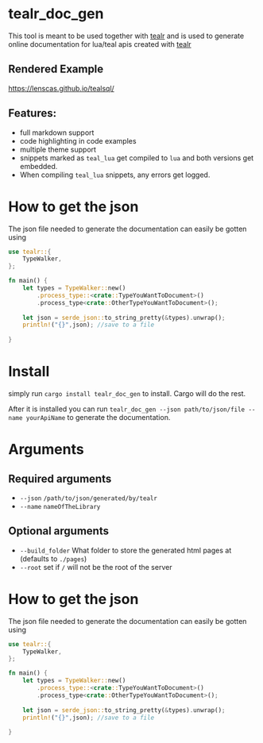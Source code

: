 # tealr_doc_gen

This tool is meant to be used together with [tealr](https://github.com/lenscas/tealr/tree/master/tealr) and is used to generate online documentation for lua/teal apis created with [tealr](https://github.com/lenscas/tealr/tree/master/tealr)

## Rendered Example 
https://lenscas.github.io/tealsql/

## Features:
 - full markdown support
 - code highlighting in code examples
 - multiple theme support
 - snippets marked as `teal_lua` get compiled to `lua` and both versions get embedded.
 - When compiling `teal_lua` snippets, any errors get logged.

# How to get the json
The json file needed to generate the documentation can easily be gotten using
```rs
use tealr::{
    TypeWalker,
};

fn main() {
    let types = TypeWalker::new()
        .process_type::<crate::TypeYouWantToDocument>()
        .process_type<crate::OtherTypeYouWantToDocument>();
    
    let json = serde_json::to_string_pretty(&types).unwrap();
    println!("{}",json); //save to a file
    
}
```
# Install

simply run `cargo install tealr_doc_gen` to install. Cargo will do the rest.

After it is installed you can run `tealr_doc_gen --json path/to/json/file --name yourApiName` to generate the documentation.

# Arguments

## Required arguments
-  `--json` `/path/to/json/generated/by/tealr`
- `--name` `nameOfTheLibrary`
## Optional arguments
- `--build_folder` What folder to store the generated html pages at (defaults to `./pages`)
- `--root` set if `/` will not be the root of the server

# How to get the json
The json file needed to generate the documentation can easily be gotten using
```rs
use tealr::{
    TypeWalker,
};

fn main() {
    let types = TypeWalker::new()
        .process_type::<crate::TypeYouWantToDocument>()
        .process_type<crate::OtherTypeYouWantToDocument>();
    
    let json = serde_json::to_string_pretty(&types).unwrap();
    println!("{}",json); //save to a file
    
}
```